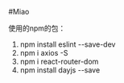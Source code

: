 #Miao

使用的npm的包：

1.   npm install eslint --save-dev
2.   npm i axios -S
3.   npm i react-router-dom
4.   npm install dayjs --save

  

